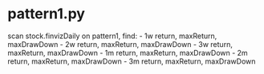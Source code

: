 # pattern1.py
scan stock.finvizDaily on pattern1, find:
	- 1w return, maxReturn, maxDrawDown
	- 2w return, maxReturn, maxDrawDown
	- 3w return, maxReturn, maxDrawDown
	- 1m return, maxReturn, maxDrawDown
	- 2m return, maxReturn, maxDrawDown
	- 3m return, maxReturn, maxDrawDown
